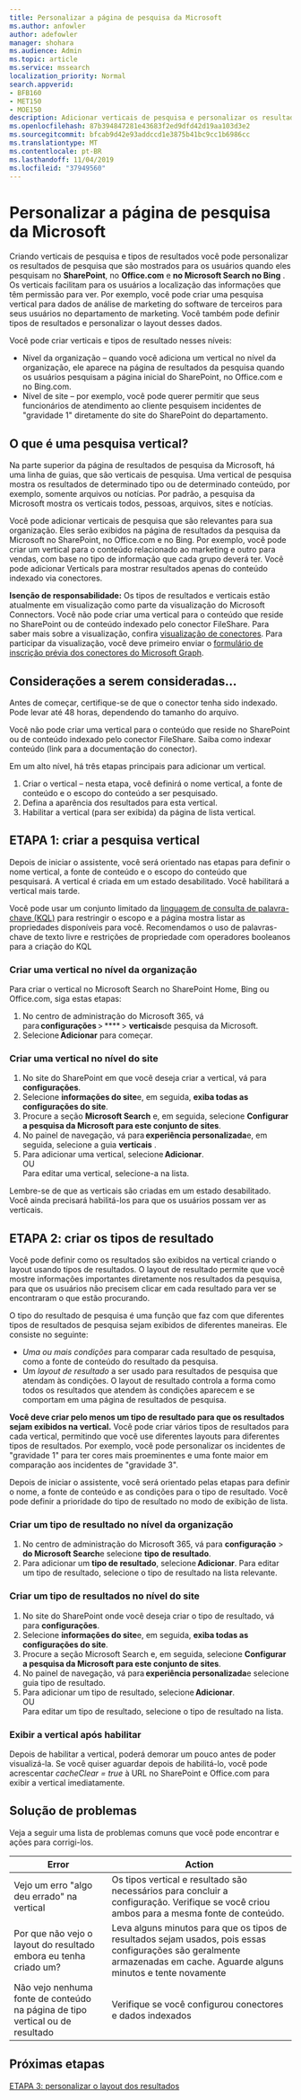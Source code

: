 ```yaml
---
title: Personalizar a página de pesquisa da Microsoft
ms.author: anfowler
author: adefowler
manager: shohara
ms.audience: Admin
ms.topic: article
ms.service: mssearch
localization_priority: Normal
search.appverid:
- BFB160
- MET150
- MOE150
description: Adicionar verticais de pesquisa e personalizar os resultados da pesquisa
ms.openlocfilehash: 87b394847281e43683f2ed9dfd42d19aa103d3e2
ms.sourcegitcommit: bfcab9d42e93addccd1e3875b41bc9cc1b6986cc
ms.translationtype: MT
ms.contentlocale: pt-BR
ms.lasthandoff: 11/04/2019
ms.locfileid: "37949560"
---
```

# <a name="customize-the-microsoft-search-page"></a>Personalizar a página de pesquisa da Microsoft

Criando verticais de pesquisa e tipos de resultados você pode personalizar os resultados de pesquisa que são mostrados para os usuários quando eles pesquisam no **SharePoint**, no **Office.com** e **no Microsoft Search no Bing** . Os verticais facilitam para os usuários a localização das informações que têm permissão para ver.  Por exemplo, você pode criar uma pesquisa vertical para dados de análise de marketing do software de terceiros para seus usuários no departamento de marketing. Você também pode definir tipos de resultados e personalizar o layout desses dados.  

Você pode criar verticais e tipos de resultado nesses níveis: 

- Nível da organização – quando você adiciona um vertical no nível da organização, ele aparece na página de resultados da pesquisa quando os usuários pesquisam a página inicial do SharePoint, no Office.com e no Bing.com. 
- Nível de site – por exemplo, você pode querer permitir que seus funcionários de atendimento ao cliente pesquisem incidentes de "gravidade 1" diretamente do site do SharePoint do departamento. 

## <a name="whats-a-search-vertical"></a>O que é uma pesquisa vertical?

Na parte superior da página de resultados de pesquisa da Microsoft, há uma linha de guias, que são verticais de pesquisa. Uma vertical de pesquisa mostra os resultados de determinado tipo ou de determinado conteúdo, por exemplo, somente arquivos ou notícias. Por padrão, a pesquisa da Microsoft mostra os verticais todos, pessoas, arquivos, sites e notícias.  

Você pode adicionar verticais de pesquisa que são relevantes para sua organização. Eles serão exibidos na página de resultados da pesquisa da Microsoft no SharePoint, no Office.com e no Bing.  Por exemplo, você pode criar um vertical para o conteúdo relacionado ao marketing e outro para vendas, com base no tipo de informação que cada grupo deverá ter. Você pode adicionar Verticals para mostrar resultados apenas do conteúdo indexado via conectores.  

**Isenção de responsabilidade:** Os tipos de resultados e verticais estão atualmente em visualização como parte da visualização do Microsoft Connectors. Você não pode criar uma vertical para o conteúdo que reside no SharePoint ou de conteúdo indexado pelo conector FileShare. Para saber mais sobre a visualização, confira [visualização de conectores](connectors-preview.md). Para participar da visualização, você deve primeiro enviar o [formulário de inscrição prévia dos conectores do Microsoft Graph](https://forms.office.com/Pages/ResponsePage.aspx?id=v4j5cvGGr0GRqy180BHbRxWYgu82J_RFnMMATAS6_chUNVYwNU1CMDNZUDBSSDZKWVo2RDJDRjRLQi4u).

## <a name="things-to-consider"></a>Considerações a serem consideradas...

Antes de começar, certifique-se de que o conector tenha sido indexado. Pode levar até 48 horas, dependendo do tamanho do arquivo.

Você não pode criar uma vertical para o conteúdo que reside no SharePoint ou de conteúdo indexado pelo conector FileShare. Saiba como indexar conteúdo (link para a documentação do conector).

Em um alto nível, há três etapas principais para adicionar um vertical. 

1. Criar o vertical – nesta etapa, você definirá o nome vertical, a fonte de conteúdo e o escopo do conteúdo a ser pesquisado. 
2. Defina a aparência dos resultados para esta vertical.  
3. Habilitar a vertical (para ser exibida) da página de lista vertical.   

## <a name="step-1-create-the-search-vertical"></a>ETAPA 1: criar a pesquisa vertical

Depois de iniciar o assistente, você será orientado nas etapas para definir o nome vertical, a fonte de conteúdo e o escopo do conteúdo que pesquisará. A vertical é criada em um estado desabilitado. Você habilitará a vertical mais tarde.

Você pode usar um conjunto limitado da [linguagem de consulta de palavra-chave (KQL)](https://docs.microsoft.com/sharepoint/dev/general-development/keyword-query-language-kql-syntax-reference) para restringir o escopo e a página mostra listar as propriedades disponíveis para você. Recomendamos o uso de palavras-chave de texto livre e restrições de propriedade com operadores booleanos para a criação do KQL 

### <a name="create-a-vertical-at-the-organization-level"></a>Criar uma vertical no nível da organização

Para criar o vertical no Microsoft Search no SharePoint Home, Bing ou Office.com, siga estas etapas:

1. No centro de administração do Microsoft 365, vá para **configurações** > **** > **verticais**de pesquisa da Microsoft.
1. Selecione **Adicionar** para começar.  

### <a name="create-a-vertical-at-the-site-level"></a>Criar uma vertical no nível do site

1. No site do SharePoint em que você deseja criar a vertical, vá para **configurações**.
1. Selecione **informações do site**e, em seguida, **exiba todas as configurações do site**.
1. Procure a seção **Microsoft Search** e, em seguida, selecione **Configurar a pesquisa da Microsoft para este conjunto de sites**.
1. No painel de navegação, vá para **experiência personalizada**e, em seguida, selecione a guia **verticais** .
1. Para adicionar uma vertical, selecione **Adicionar**. <br>
OU <br>Para editar uma vertical, selecione-a na lista.

Lembre-se de que as verticais são criadas em um estado desabilitado. Você ainda precisará habilitá-los para que os usuários possam ver as verticais.

## <a name="step-2-create-the-result-types"></a>ETAPA 2: criar os tipos de resultado

Você pode definir como os resultados são exibidos na vertical criando o layout usando tipos de resultados. O layout de resultado permite que você mostre informações importantes diretamente nos resultados da pesquisa, para que os usuários não precisem clicar em cada resultado para ver se encontraram o que estão procurando.

O tipo do resultado de pesquisa é uma função que faz com que diferentes tipos de resultados de pesquisa sejam exibidos de diferentes maneiras. Ele consiste no seguinte:

- *Uma ou mais condições* para comparar cada resultado de pesquisa, como a fonte de conteúdo do resultado da pesquisa.  
- Um *layout de resultado* a ser usado para resultados de pesquisa que atendam às condições. O layout de resultado controla a forma como todos os resultados que atendem às condições aparecem e se comportam em uma página de resultados de pesquisa.

**Você deve criar pelo menos um tipo de resultado para que os resultados sejam exibidos na vertical.** Você pode criar vários tipos de resultados para cada vertical, permitindo que você use diferentes layouts para diferentes tipos de resultados. Por exemplo, você pode personalizar os incidentes de "gravidade 1" para ter cores mais proeminentes e uma fonte maior em comparação aos incidentes de "gravidade 3". 

 Depois de iniciar o assistente, você será orientado pelas etapas para definir o nome, a fonte de conteúdo e as condições para o tipo de resultado. Você pode definir a prioridade do tipo de resultado no modo de exibição de lista. 
  
### <a name="create-a-result-type-at-the-organization-level"></a>Criar um tipo de resultado no nível da organização

1. No centro de administração do Microsoft 365, vá para **configuração** > **do Microsoft Search**e selecione **tipo de resultado**.
1. Para adicionar um **tipo de resultado**, selecione **Adicionar**. Para editar um tipo de resultado, selecione o tipo de resultado na lista relevante.
 
### <a name="create-a-results-type-at-the-site-level"></a>Criar um tipo de resultados no nível do site

1. No site do SharePoint onde você deseja criar o tipo de resultado, vá para **configurações**.
1. Selecione **informações do site**e, em seguida, **exiba todas as configurações do site**. 
1. Procure a seção Microsoft Search e, em seguida, selecione **Configurar a pesquisa da Microsoft para este conjunto de sites**.
1. No painel de navegação, vá para **experiência personalizada**e selecione guia tipo de resultado.
1. Para adicionar um tipo de resultado, selecione **Adicionar**. <br> OU <br>Para editar um tipo de resultado, selecione o tipo de resultado na lista.

### <a name="view-the-vertical-after-enabling"></a>Exibir a vertical após habilitar

Depois de habilitar a vertical, poderá demorar um pouco antes de poder visualizá-la.
Se você quiser aguardar depois de habilitá-lo, você pode acrescentar *cacheClear = true* à URL no SharePoint e Office.com para exibir a vertical imediatamente.

## <a name="troubleshooting"></a>Solução de problemas

Veja a seguir uma lista de problemas comuns que você pode encontrar e ações para corrigi-los.


|Error  |Action  |
|---------|---------|
|Vejo um erro "algo deu errado" na vertical|   Os tipos vertical e resultado são necessários para concluir a configuração. Verifique se você criou ambos para a mesma fonte de conteúdo.      |
|Por que não vejo o layout do resultado embora eu tenha criado um? | Leva alguns minutos para que os tipos de resultados sejam usados, pois essas configurações são geralmente armazenadas em cache. Aguarde alguns minutos e tente novamente        |
|Não vejo nenhuma fonte de conteúdo na página de tipo vertical ou de resultado     |      Verifique se você configurou conectores e dados indexados   |



## <a name="next-steps"></a>Próximas etapas
[ETAPA 3: personalizar o layout dos resultados](customize-results-layout.md)
